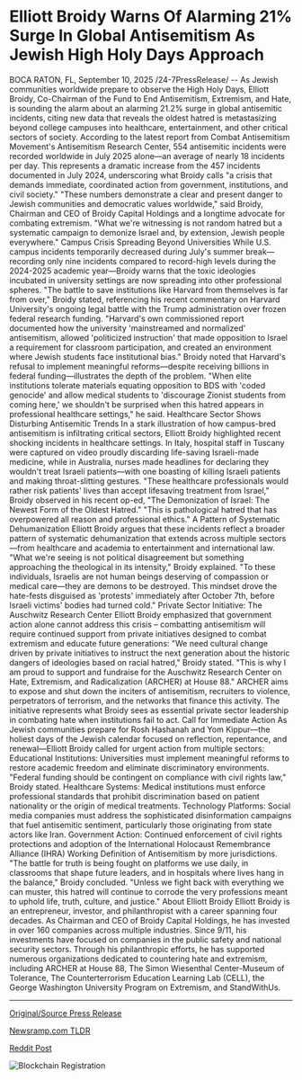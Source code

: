 # Elliott Broidy Warns Of Alarming 21% Surge In Global Antisemitism As Jewish High Holy Days Approach

BOCA RATON, FL, September 10, 2025 /24-7PressRelease/ -- As Jewish communities worldwide prepare to observe the High Holy Days, Elliott Broidy, Co-Chairman of the Fund to End Antisemitism, Extremism, and Hate, is sounding the alarm about an alarming 21.2% surge in global antisemitic incidents, citing new data that reveals the oldest hatred is metastasizing beyond college campuses into healthcare, entertainment, and other critical sectors of society.  According to the latest report from Combat Antisemitism Movement's Antisemitism Research Center, 554 antisemitic incidents were recorded worldwide in July 2025 alone—an average of nearly 18 incidents per day. This represents a dramatic increase from the 457 incidents documented in July 2024, underscoring what Broidy calls "a crisis that demands immediate, coordinated action from government, institutions, and civil society."  "These numbers demonstrate a clear and present danger to Jewish communities and democratic values worldwide," said Broidy, Chairman and CEO of Broidy Capital Holdings and a longtime advocate for combating extremism. "What we're witnessing is not random hatred but a systematic campaign to demonize Israel and, by extension, Jewish people everywhere."  Campus Crisis Spreading Beyond Universities  While U.S. campus incidents temporarily decreased during July's summer break—recording only nine incidents compared to record-high levels during the 2024-2025 academic year—Broidy warns that the toxic ideologies incubated in university settings are now spreading into other professional spheres.  "The battle to save institutions like Harvard from themselves is far from over," Broidy stated, referencing his recent commentary on Harvard University's ongoing legal battle with the Trump administration over frozen federal research funding. "Harvard's own commissioned report documented how the university 'mainstreamed and normalized' antisemitism, allowed 'politicized instruction' that made opposition to Israel a requirement for classroom participation, and created an environment where Jewish students face institutional bias."  Broidy noted that Harvard's refusal to implement meaningful reforms—despite receiving billions in federal funding—illustrates the depth of the problem. "When elite institutions tolerate materials equating opposition to BDS with 'coded genocide' and allow medical students to 'discourage Zionist students from coming here,' we shouldn't be surprised when this hatred appears in professional healthcare settings," he said.  Healthcare Sector Shows Disturbing Antisemitic Trends  In a stark illustration of how campus-bred antisemitism is infiltrating critical sectors, Elliott Broidy highlighted recent shocking incidents in healthcare settings. In Italy, hospital staff in Tuscany were captured on video proudly discarding life-saving Israeli-made medicine, while in Australia, nurses made headlines for declaring they wouldn't treat Israeli patients—with one boasting of killing Israeli patients and making throat-slitting gestures.  "These healthcare professionals would rather risk patients' lives than accept lifesaving treatment from Israel," Broidy observed in his recent op-ed, "The Demonization of Israel: The Newest Form of the Oldest Hatred." "This is pathological hatred that has overpowered all reason and professional ethics."  A Pattern of Systematic Dehumanization  Elliott Broidy argues that these incidents reflect a broader pattern of systematic dehumanization that extends across multiple sectors—from healthcare and academia to entertainment and international law.  "What we're seeing is not political disagreement but something approaching the theological in its intensity," Broidy explained. "To these individuals, Israelis are not human beings deserving of compassion or medical care—they are demons to be destroyed. This mindset drove the hate-fests disguised as 'protests' immediately after October 7th, before Israeli victims' bodies had turned cold."  Private Sector Initiative: The Auschwitz Research Center  Elliott Broidy emphasized that government action alone cannot address this crisis – combatting antisemitism will require continued support from private initiatives designed to combat extremism and educate future generations:  "We need cultural change driven by private initiatives to instruct the next generation about the historic dangers of ideologies based on racial hatred," Broidy stated. "This is why I am proud to support and fundraise for the Auschwitz Research Center on Hate, Extremism, and Radicalization (ARCHER) at House 88."  ARCHER aims to expose and shut down the inciters of antisemitism, recruiters to violence, perpetrators of terrorism, and the networks that finance this activity. The initiative represents what Broidy sees as essential private sector leadership in combating hate when institutions fail to act.  Call for Immediate Action  As Jewish communities prepare for Rosh Hashanah and Yom Kippur—the holiest days of the Jewish calendar focused on reflection, repentance, and renewal—Elliott Broidy called for urgent action from multiple sectors:  Educational Institutions: Universities must implement meaningful reforms to restore academic freedom and eliminate discriminatory environments. "Federal funding should be contingent on compliance with civil rights law," Broidy stated.  Healthcare Systems: Medical institutions must enforce professional standards that prohibit discrimination based on patient nationality or the origin of medical treatments.  Technology Platforms: Social media companies must address the sophisticated disinformation campaigns that fuel antisemitic sentiment, particularly those originating from state actors like Iran.  Government Action: Continued enforcement of civil rights protections and adoption of the International Holocaust Remembrance Alliance (IHRA) Working Definition of Antisemitism by more jurisdictions.  "The battle for truth is being fought on platforms we use daily, in classrooms that shape future leaders, and in hospitals where lives hang in the balance," Broidy concluded. "Unless we fight back with everything we can muster, this hatred will continue to corrode the very professions meant to uphold life, truth, culture, and justice."  About Elliott Broidy  Elliott Broidy is an entrepreneur, investor, and philanthropist with a career spanning four decades. As Chairman and CEO of Broidy Capital Holdings, he has invested in over 160 companies across multiple industries. Since 9/11, his investments have focused on companies in the public safety and national security sectors. Through his philanthropic efforts, he has supported numerous organizations dedicated to countering hate and extremism, including ARCHER at House 88, The Simon Wiesenthal Center-Museum of Tolerance, The Counterterrorism Education Learning Lab (CELL), the George Washington University Program on Extremism, and StandWithUs. 

---

[Original/Source Press Release](https://www.24-7pressrelease.com/press-release/526604/elliott-broidy-warns-of-alarming-21-surge-in-global-antisemitism-as-jewish-high-holy-days-approach)
                    

[Newsramp.com TLDR](https://newsramp.com/curated-news/global-antisemitism-surges-21-2-as-hate-spreads-beyond-campuses/52479f50b59094260ffd7b34cbd35d8a) 

 



[Reddit Post](https://www.reddit.com/r/Lifestyle_Culture/comments/1nd822p/global_antisemitism_surges_212_as_hate_spreads/) 



![Blockchain Registration](https://cdn.newsramp.app/24-7PressRelease/qrcode/259/10/hikeGZJN.webp)